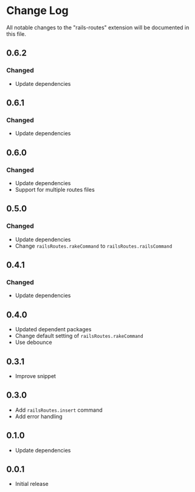 # Change Log

All notable changes to the "rails-routes" extension will be documented in this file.

## 0.6.2

### Changed

- Update dependencies

## 0.6.1

### Changed

- Update dependencies

## 0.6.0

### Changed

- Update dependencies
- Support for multiple routes files

## 0.5.0

### Changed

- Update dependencies
- Change `railsRoutes.rakeCommand` to `railsRoutes.railsCommand`

## 0.4.1

### Changed

- Update dependencies

## 0.4.0

- Updated dependent packages
- Change default setting of `railsRoutes.rakeCommand`
- Use debounce

## 0.3.1

- Improve snippet

## 0.3.0

- Add `railsRoutes.insert` command
- Add error handling

## 0.1.0

- Update dependencies

## 0.0.1

- Initial release
